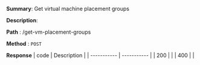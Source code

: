 **Summary**: Get virtual machine placement groups

**Description**:

**Path** : /get-vm-placement-groups

**Method** : `POST`

**Response**
| code      | Description |
| ----------- | ----------- |
|  200   |       |
|  400   |       |

